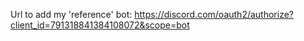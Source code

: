 Url to add my 'reference' bot: https://discord.com/oauth2/authorize?client_id=791318841384108072&scope=bot